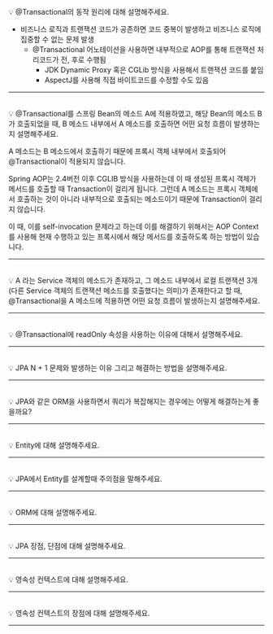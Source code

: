 <br>
💡 @Transactional의 동작 원리에 대해 설명해주세요.

- 비즈니스 로직과 트랜잭션 코드가 공존하면 코드 중복이 발생하고 비즈니스 로직에 집중할 수 없는 문제 발생
    - @Transactional 어노테이션을 사용하면 내부적으로 AOP를 통해 트랜잭션 처리코드가 전, 후로 수행됨
        - JDK Dynamic Proxy 혹은 CGLib 방식을 사용해서 트랜잭션 코드를 붙임
        - AspectJ를 사용해 직접 바이트코드를 수정할 수도 있음

---
<br>
💡 @Transactional를 스프링 Bean의 메소드 A에 적용하였고, 해당 Bean의 메소드 B가 호출되었을 때, B 메소드 내부에서 A 메소드를 호출하면 어떤 요청 흐름이 발생하는지 설명해주세요.

A 메소드는 B 메소드에서 호출하기 때문에 프록시 객체 내부에서 호출되어 @Transactional이 적용되지 않습니다.  

Spring AOP는 2.4버전 이후 CGLIB 방식을 사용하는데 이 때 생성된 프록시 객체가 메서드를 호출할 때 Transaction이 걸리게 됩니다. 그런데 A 메소드는 프록시 객체에서 호출하는 것이 아니라 내부적으로 호출되는 메소드이기 때문에 Transaction이 걸리지 않습니다.  

이 때, 이를 self-invocation 문제라고 하는데 이를 해결하기 위해서는 AOP Context를 사용해 현재 수행하고 있는 프록시에서 해당 메서드를 호출하도록 하는 방법이 있습니다.

---
<br>
💡 A 라는 Service 객체의 메소드가 존재하고, 그 메소드 내부에서 로컬 트랜잭션 3개(다른 Service 객체의 트랜잭션 메소드를 호출했다는 의미)가 존재한다고 할 때, @Transactional을 A 메소드에 적용하면 어떤 요청 흐름이 발생하는지 설명해주세요.

---
<br>
💡 @Transactional에 readOnly 속성을 사용하는 이유에 대해서 설명해주세요.

---
<br>
💡 JPA N + 1 문제와 발생하는 이유 그리고 해결하는 방법을 설명해주세요.

---
<br>
💡 JPA와 같은 ORM을 사용하면서 쿼리가 복잡해지는 경우에는 어떻게 해결하는게 좋을까요?

---
<br>
💡 Entity에 대해 설명해주세요.

---
<br>
💡 JPA에서 Entity를 설계할때 주의점을 말해주세요.

---
<br>
💡 ORM에 대해 설명해주세요.

---
<br>
💡 JPA 장점, 단점에 대해 설명해주세요.

---
<br>
💡 영속성 컨텍스트에 대해 설명해주세요.

---
<br>
💡 영속성 컨텍스트의 장점에 대해 설명해주세요.

---
<br>
